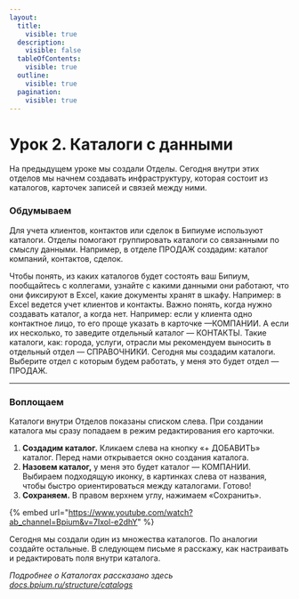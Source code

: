```yaml
---
layout:
  title:
    visible: true
  description:
    visible: false
  tableOfContents:
    visible: true
  outline:
    visible: true
  pagination:
    visible: true
---
```


# Урок 2. Каталоги с данными

На предыдущем уроке мы создали Отделы. Сегодня внутри этих отделов мы начнем создавать инфраструктуру, которая состоит из каталогов, карточек записей и связей между ними.

### Обдумываем

Для учета клиентов, контактов или сделок в Бипиуме используют каталоги. Отделы помогают группировать каталоги со связанными по смыслу данными. Например, в отделе ПРОДАЖ создадим: каталог компаний, контактов, сделок.

Чтобы понять, из каких каталогов будет состоять ваш Бипиум, пообщайтесь с коллегами, узнайте с какими данными они работают, что они фиксируют в Excel, какие документы хранят в шкафу. Например: в Excel ведется учет клиентов и контакты. Важно понять, когда нужно создавать каталог, а когда нет. Например: если у клиента одно контактное лицо, то его проще указать в карточке —КОМПАНИИ. А если их несколько, то заведите отдельный каталог — КОНТАКТЫ. Такие каталоги, как: города, услуги, отрасли мы рекомендуем выносить в отдельный отдел — СПРАВОЧНИКИ. Сегодня мы создадим каталоги. Выберите отдел с которым будем работать, у меня это будет отдел — ПРОДАЖ.

***

### Воплощаем

Каталоги внутри Отделов показаны списком слева. При создании каталога мы сразу попадаем в режим редактирования его карточки.

1. **Создадим каталог.** Кликаем слева на кнопку «+ ДОБАВИТЬ» каталог. Перед нами открывается окно создания каталога.
2. **Назовем каталог,** у меня это будет каталог — КОМПАНИИ. Выбираем подходящую иконку, в картинках слева от названия, чтобы быстро ориентироваться между каталогами. Готово!
3. **Сохраняем.** В правом верхнем углу, нажимаем «Сохранить».

{% embed url="https://www.youtube.com/watch?ab_channel=Bpium&v=7Ixol-e2dhY" %}

Сегодня мы создали один из множества каталогов. По аналогии создайте остальные. В следующем письме я расскажу, как настраивать и редактировать поля внутри каталога.

_Подробнее о Каталогах рассказано здесь_ [_docs.bpium.ru/structure/catalogs_](https://docs.bpium.ru/structure/catalogs)
